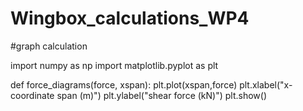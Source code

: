 # Wingbox_calculations_WP4
#graph calculation

import numpy as np
import matplotlib.pyplot as plt

def force_diagrams(force, xspan):
    plt.plot(xspan,force)
    plt.xlabel("x-coordinate span (m)")
    plt.ylabel("shear force (kN)")
    plt.show()
